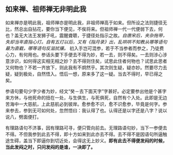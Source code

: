 ## 如来禅、祖师禅无非明此我

如来禅亦是明此我，祖师禅亦是明此我，非祖师禅高于如来。但所设之法则捷径无比，然总出自拈花，要你当下便见，不俟将来。但祖师禅一代一代便弱下去，何也？盖无大法王发狮子吼，震醒聋聩，于捷径处指示之故。*自唐宋后，夹杂拖带，失却当年直指心灯。自有五灯以后，又有《指月录》出，乱哄哄不知教从哪等语句最为直截，哪等语句反滋扰攘。* 初入手岂可混参，若于不当参者而参之，乃徒费心力，有何用也。参话头要下手便去不得为妙，若一去，则不得矣。一去则涉心涉意涉识，如何得这实相无相之妙？去不得则住矣，试思此住者何物也？试思此思者又何物也？不若一齐放下，则此我有不炯然乎。其次则生疑，疑亦妙。然要尽力去疑，疑到极处，自然悟入。悟后一想，原来多了这一疑。当去不得时，早已得之矣。

参语句要句少字少者为妙，经文“癸－去下面天字”字甚好。必定要参出他是个甚字来方休，与他死命的扭在一处，与生俱生，与死俱死，自然有个入处。此即是无边苦海中一大慈航，上此慈航必到彼岸。愈参愈不识，愈不识愈参，毕竟是何字。参来参去，参到无可如何处，忽然悟曰：我认得了也。认得还是以字还是八字？说以说八，劈面便打。

有理路语句不济事，因有理路可寻，便只管向前去。无理路语句妙，当下一参便去不得。不但我参到此去不得，即十方如来到此亦去不得。去不得不是因语句所逼触途生碍，盖当下即逼你到切近处，会得这无上妙义。__即有此去不得便发闷的时候，当此发闷之时，只问发闷的是谁，一决即了。__
 